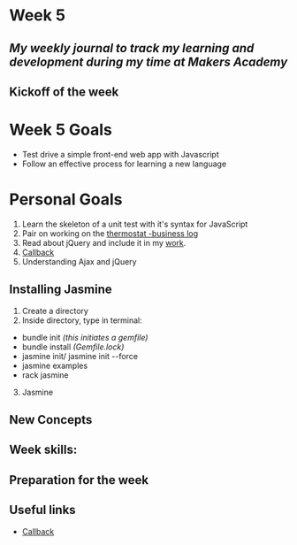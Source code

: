 # Week 5

_My weekly journal to track my learning and development during my time at Makers Academy_
---
Kickoff of the week
---

# Week 5 Goals
- Test drive a simple front-end web app with Javascript
- Follow an effective process for learning a new language


# Personal Goals
1. Learn the skeleton of a unit test with it's syntax for JavaScript
2. Pair on working on the [thermostat -business log](https://github.com/Pi-hils/Thermostat/tree/master/jasmine-standalone-3.6.0%20(3))
3. Read about jQuery and include it in my [work](https://github.com/Pi-hils/Thermostat/tree/master/jasmine-standalone-3.6.0%20(3)).
4. [Callback](https://github.com/Pi-hils/Callbacks_week5_workshop)
4. Understanding Ajax and jQuery


## Installing Jasmine
1. Create a directory
2. Inside directory, type in terminal: 
  - bundle init _(this initiates a gemfile)_
  - bundle install _(Gemfile.lock)_
  - jasmine init/ jasmine init --force
  - jasmine examples
  - rack jasmine
3. Jasmine


## New Concepts 



## Week skills:

## Preparation for the week

## Useful links
- [Callback](https://www.youtube.com/watch?v=8aGhZQkoFbQ)